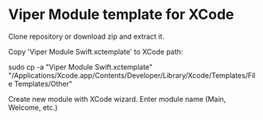 # Viper Module template for XCode

Clone repository or download zip and extract it.

Copy 'Viper Module Swift.xctemplate' to XCode path:

sudo cp -a "Viper Module Swift.xctemplate" "/Applications/Xcode.app/Contents/Developer/Library/Xcode/Templates/File Templates/Other"

Create new module with XCode wizard. Enter module name (Main, Welcome, etc.)

